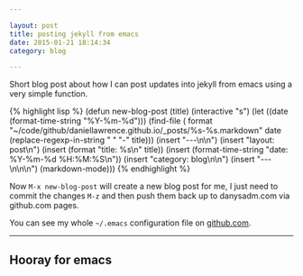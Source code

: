 ```yaml
---

layout: post
title: posting jekyll from emacs
date: 2015-01-21 18:14:34
category: blog

---
```



Short blog post about how I can post updates into jekyll from emacs using a very simple function.

{% highlight lisp %}
    (defun new-blog-post (title)
     (interactive "s")
     (let ((date (format-time-string "%Y-%m-%d")))
       (find-file (
		   format 
		   "~/code/github/daniellawrence.github.io/_posts/%s-%s.markdown" 
		   date (replace-regexp-in-string " " "-" title)))
       (insert "---\n\n")
       (insert "layout: post\n")
       (insert (format "title: %s\n" title))
       (insert (format-time-string "date: %Y-%m-%d %H:%M:%S\n"))
       (insert "category: blog\n\n")
       (insert "---\n\n\n")
       (markdown-mode)))
{% endhighlight %}


Now `M-x new-blog-post` will create a new blog post for me, I just need to commit the changes `M-z` and then push them back up to danysadm.com via github.com pages.

You can see my whole `~/.emacs` configuration file on [github.com](https://github.com/daniellawrence/dot-files/blob/master/dot-emacs).

---------------

Hooray for emacs
----------------

